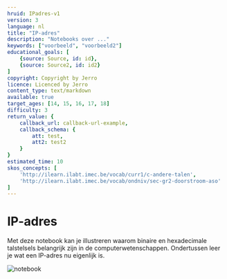 ```yaml
---
hruid: IPadres-v1
version: 3
language: nl
title: "IP-adres"
description: "Notebooks over ..."
keywords: ["voorbeeld", "voorbeeld2"]
educational_goals: [
    {source: Source, id: id}, 
    {source: Source2, id: id2}
]
copyright: Copyright by Jerro
licence: Licenced by Jerro
content_type: text/markdown
available: true
target_ages: [14, 15, 16, 17, 18]
difficulty: 3
return_value: {
    callback_url: callback-url-example,
    callback_schema: {
        att: test,
        att2: test2
    }
}
estimated_time: 10
skos_concepts: [
    'http://ilearn.ilabt.imec.be/vocab/curr1/c-andere-talen', 
    'http://ilearn.ilabt.imec.be/vocab/ondniv/sec-gr2-doorstroom-aso'
]
---
```


# IP-adres
Met deze notebook kan je illustreren waarom binaire en hexadecimale talstelsels belangrijk zijn in de computerwetenschappen. Ondertussen leer je wat een IP-adres nu eigenlijk is.

![notebook](@learning-object/MIPadres-v1/nl/3)

